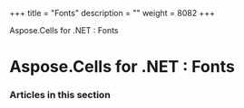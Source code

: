 +++
title = "Fonts" 
description = "" 
weight = 8082 
+++

Aspose.Cells for .NET : Fonts  

# Aspose.Cells for .NET : Fonts


### Articles in this section

           

 

